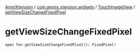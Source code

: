 [AmniXtension](../../index.md) / [com.amnix.xtension.widgets](../index.md) / [TouchImageView](index.md) / [getViewSizeChangeFixedPixel](./get-view-size-change-fixed-pixel.md)

# getViewSizeChangeFixedPixel

`open fun getViewSizeChangeFixedPixel(): FixedPixel!`